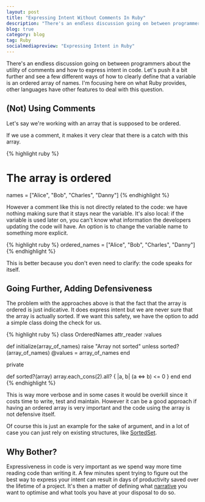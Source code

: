 ```yaml
---
layout: post
title: "Expressing Intent Without Comments In Ruby"
description: "There's an endless discussion going on between programmers about the utility of comments and how to express intent in code.  Let's push it a bit further with an exemple, and see a few different ways of how to clearly define that a variable is an ordered array of names."
blog: true
category: blog
tag: Ruby
socialmediapreview: "Expressing Intent in Ruby"
---
```


There's an endless discussion going on between programmers about the utility of comments and how to express intent in code.  Let's push it a bit further and see a few different ways of how to clearly define that a variable is an ordered array of names. I'm focusing here on what Ruby provides, other languages have other features to deal with this question.

## (Not) Using Comments

Let's say we're working with an array that is supposed to be ordered.

If we use a comment, it makes it very clear that there is a catch with this array.

{% highlight ruby %}
# The array is ordered
names = ["Alice", "Bob", "Charles", "Danny"]
{% endhighlight %}

However a comment like this is not directly related to the code: we have nothing making sure that it stays near the variable. It's also local: if the variable is used later on, you can't know what information the developers updating the code will have. An option is to change the variable name to something more explicit.

{% highlight ruby %}
ordered_names = ["Alice", "Bob", "Charles", "Danny"]
{% endhighlight %}

This is better because you don't even need to clarify: the code speaks for itself.

## Going Further, Adding Defensiveness

The problem with the approaches above is that the fact that the array is ordered is just indicative. It does express intent but we are never sure that the array is actually sorted. If we want this safety, we have the option to add a simple class doing the check for us.

{% highlight ruby %}
class OrderedNames
  attr_reader :values

  def initialize(array_of_names)
	raise "Array not sorted" unless sorted?(array_of_names)
	@values = array_of_names
  end

  private

  def sorted?(array)
	array.each_cons(2).all? { |a, b| (a <=> b) <= 0 }
  end
 end
{% endhighlight %}

This is way more verbose and in some cases it would be overkill since it costs time to write, test and maintain. However it can be a good approach if having an ordered array is very important and the code using the array is not defensive itself.

Of course this is just an example for the sake of argument, and in a lot of case you can just rely on existing structures, like [SortedSet][1].

## Why Bother?

Expressiveness in code is very important as we spend way more time reading code than writing it. A few minutes spent trying to figure out the best way to express your intent can result in days of productivity saved over the lifetime of a project. It's then a matter of defining what [narrative][2] you want to optimise and what tools you have at your disposal to do so.

[1]:	https://ruby-doc.org/stdlib-1.9.3/libdoc/set/rdoc/SortedSet.html
[2]:	https://drivy.engineering/code_simplicity_reading_levels/
